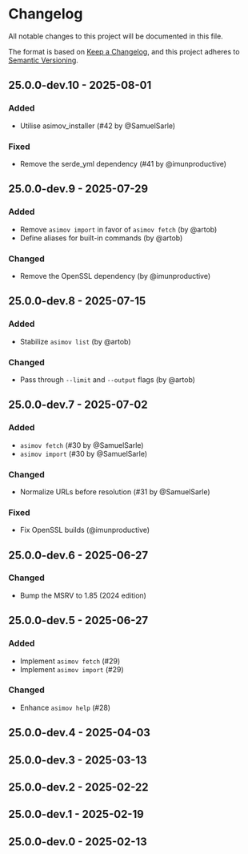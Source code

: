 # Changelog

All notable changes to this project will be documented in this file.

The format is based on [Keep a Changelog](https://keepachangelog.com/en/1.0.0/),
and this project adheres to [Semantic Versioning](https://semver.org/spec/v2.0.0.html).

## 25.0.0-dev.10 - 2025-08-01
### Added
- Utilise asimov_installer (#42 by @SamuelSarle)
### Fixed
- Remove the serde_yml dependency (#41 by @imunproductive)

## 25.0.0-dev.9 - 2025-07-29
### Added
- Remove `asimov import` in favor of `asimov fetch` (by @artob)
- Define aliases for built-in commands (by @artob)
### Changed
- Remove the OpenSSL dependency (by @imunproductive)

## 25.0.0-dev.8 - 2025-07-15
### Added
- Stabilize `asimov list` (by @artob)
### Changed
- Pass through `--limit` and `--output` flags (by @artob)

## 25.0.0-dev.7 - 2025-07-02
### Added
- `asimov fetch` (#30 by @SamuelSarle)
- `asimov import` (#30 by @SamuelSarle)
### Changed
- Normalize URLs before resolution (#31 by @SamuelSarle)
### Fixed
- Fix OpenSSL builds (@imunproductive)

## 25.0.0-dev.6 - 2025-06-27
### Changed
- Bump the MSRV to 1.85 (2024 edition)

## 25.0.0-dev.5 - 2025-06-27
### Added
- Implement `asimov fetch` (#29)
- Implement `asimov import` (#29)
### Changed
- Enhance `asimov help` (#28)

## 25.0.0-dev.4 - 2025-04-03

## 25.0.0-dev.3 - 2025-03-13

## 25.0.0-dev.2 - 2025-02-22

## 25.0.0-dev.1 - 2025-02-19

## 25.0.0-dev.0 - 2025-02-13
